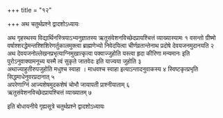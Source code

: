 +++
title = "१२"

+++
अथ चतुर्थप्रश्ने द्वादशोऽध्यायः

अथ गृहस्थस्य विद्यार्थिनस्त्रियाऽभ्यनुज्ञातस्य
ऋतुसंवेशनविच्छेदप्रायश्चित्तं व्याख्यास्यामः १
वसन्तो ग्रीष्मो वर्षाश्शरद्धेमन्तश्शिशिरेणर्तुकालमुक्त्वा
ब्राह्मणेभ्यो निवेदयित्वा चीर्णव्रतान्तेनाथ प्रदोषे
देवयजनमुदानयति २   
अथ देवयजनोल्लेखनप्रभृत्याग्निमुखात्कृत्वा
पक्वाज्जुहोति यस्त्वा हृदा कीरिणा मन्यमानः इति पुरोऽनुवाक्यामनूच्य यस्मै
त्वं सुकृते जातवेदः इति याज्यया जुहोति ३   
अथाज्याहुतीरुपजुहोति मधुश्च
स्वाहा । माधवश्च स्वाहा इत्याऽन्तादनुवाकस्य ४
स्विष्टकृत्प्रभृति
सिद्धमाधेनुवरप्रदानात् ५   
अपरेणाग्निं
आज्यशेषमुदकशेषं चोभौ जायापती प्राश्नीयाताम् ६   
ऋतुसंवेशनविच्छेदप्रायश्चित्तं व्याख्यातम् ७   

इति बोधायनीये गृह्यसूत्रे चतुर्थप्रश्ने द्वादशोऽध्यायः
